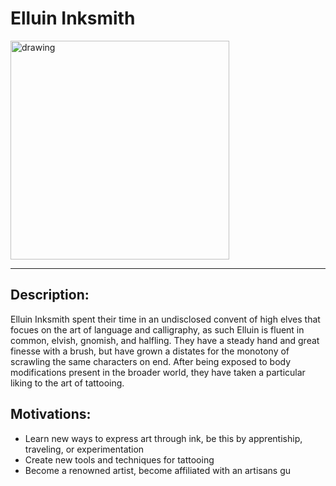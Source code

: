 # Elluin Inksmith
<img src="https://media.discordapp.net/attachments/1043316981291561012/1145097759859425291/Untitled_Artwork.jpg?width=1279&height=1275" alt="drawing" width="350"/>

---
## Description:
Elluin Inksmith spent their time in an undisclosed convent of high elves that focues on the art of language and calligraphy, as such Elluin is fluent in common, elvish, gnomish, and halfling. They have a steady hand and great finesse with a brush, but have grown a distates for the monotony of scrawling the same characters on end. After being exposed to body modifications present in the broader world, they have taken a particular liking to the art of tattooing.

## Motivations:
- Learn new ways to express art through ink, be this by apprentiship, traveling, or experimentation
- Create new tools and techniques for tattooing
- Become a renowned artist, become affiliated with an artisans gu